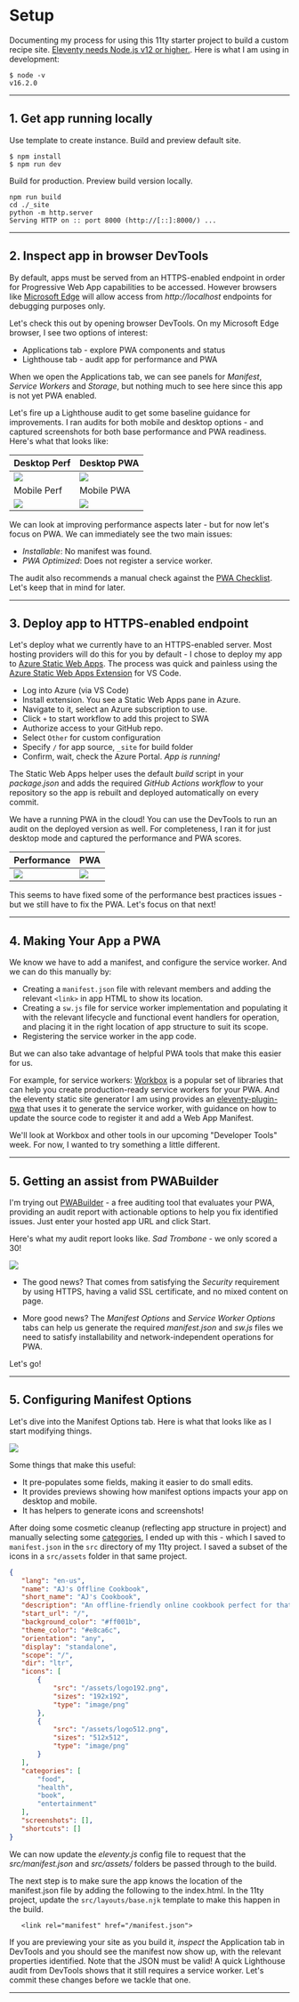 # Setup
Documenting my process for using this 11ty starter project to build a custom recipe site. [Eleventy needs Node.js v12 or higher.](https://www.11ty.dev/docs/getting-started/). Here is what I am using in development:

```
$ node -v  
v16.2.0
```
---

## 1. Get app running locally 

Use template to create instance. Build and preview default site.

```
$ npm install
$ npm run dev
```

Build for production. Preview build version locally.

```
npm run build
cd ./_site
python -m http.server       
Serving HTTP on :: port 8000 (http://[::]:8000/) ...
```

---

## 2. Inspect app in browser DevTools

By default, apps must be served from an HTTPS-enabled endpoint in order for Progressive Web App capabilities to be accessed. However browsers like [Microsoft Edge](https://docs.microsoft.com/en-us/microsoft-edge/progressive-web-apps-chromium/how-to/) will allow access from _http://localhost_ endpoints for debugging purposes only.

Let's check this out by opening browser DevTools. On my Microsoft Edge browser, I see two options of interest:
 * Applications tab - explore PWA components and status
 * Lighthouse tab - audit app for performance and PWA

When we open the Applications tab, we can see panels for _Manifest_, _Service Workers_ and _Storage_, but nothing much to see here since this app is not yet PWA enabled.

Let's fire up a Lighthouse audit to get some baseline guidance for improvements. I ran audits for both mobile and desktop options - and captured screenshots for both base performance and PWA readiness. Here's what that looks like:

| Desktop Perf | Desktop PWA |
|:---|:---|
| ![](_media/lighthouse-local-desktop.png)|![](_media/lighthouse-local-desktop-pwa.png) |
| Mobile Perf | Mobile PWA |
| ![](_media/lighthouse-local-mobile.png)| ![](_media/lighthouse-local-mobile-pwa.png) |

We can look at improving performance aspects later - but for now let's focus on PWA. We can immediately see the two main issues:

 * _Installable_: No manifest was found.
 * _PWA Optimized_: Does not register a service worker.

The audit also recommends a manual check against the [PWA Checklist](https://web.dev/pwa-checklist/). Let's keep that in mind for later.

---

## 3. Deploy app to HTTPS-enabled endpoint

Let's deploy what we currently have to an HTTPS-enabled server. Most hosting providers will do this for you by default - I chose to deploy my app to [Azure Static Web Apps](https://white-rock-036691f0f.1.azurestaticapps.net/). The process was quick and painless using the [Azure Static Web Apps Extension](https://marketplace.visualstudio.com/items?itemName=ms-azuretools.vscode-azurestaticwebapps) for VS Code.

 - Log into Azure (via VS Code)
 - Install extension. You see a Static Web Apps pane in Azure.
 - Navigate to it, select an Azure subscription to use.
 - Click `+` to start workflow to add this project to SWA
 - Authorize access to your GitHub repo.
 - Select `Other` for custom configuration
 - Specify `/` for app source, `_site` for build folder
 - Confirm, wait, check the Azure Portal. _App is running!_

The Static Web Apps helper uses the default _build_ script in your _package.json_ and adds the required _GitHub Actions workflow_ to your repository so the app is rebuilt and deployed automatically on every commit.

We have a running PWA in the cloud! You can use the DevTools to run an audit on the deployed version as well. For completeness, I ran it for just desktop mode and captured the performance and PWA scores.

| Performance | PWA  |
|:--- |:--- |
| ![](_media/lighthouse-swa-desktop.png)|![](_media/lighthouse-swa-desktop-pwa.png)|

This seems to have fixed some of the performance best practices issues - but we still have to fix the PWA. Let's focus on that next!

---

## 4. Making Your App a PWA

We know we have to add a manifest, and configure the service worker. And we can do this manually by:
 * Creating a `manifest.json` file with relevant members and adding the relevant `<link>` in app HTML to show its location.
 * Creating a `sw.js` file for service worker implementation and populating it with the relevant lifecycle and functional event handlers for operation, and placing it in the right location of app structure to suit its scope.
 * Registering the service worker in the app code.

But we can also take advantage of helpful PWA tools that make this easier for us. 

For example, for service workers: [Workbox](https://developers.google.com/web/tools/workbox) is a popular set of libraries that can help you create production-ready service workers for your PWA. And the eleventy static site generator I am using provides an [eleventy-plugin-pwa](https://www.npmjs.com/package/eleventy-plugin-pwa) that uses it to generate the service worker, with guidance on how to update the source code to register it and add a Web App Manifest.

We'll look at Workbox and other tools in our upcoming "Developer Tools" week. For now, I wanted to try something a little different.

---

## 5. Getting an assist from PWABuilder

I'm trying out [PWABuilder](https://www.pwabuilder.com/) - a free auditing tool that evaluates your PWA, providing an audit report with actionable options to help you fix identified issues. Just enter your hosted app URL and click Start.

Here's what my audit report looks like. _Sad Trombone_ - we only scored a 30!

![](_media/pwabuilder-audit.png)

 * The good news? That comes from satisfying the _Security_ requirement by using HTTPS, having a valid SSL certificate, and no mixed content on page. 

 * More good news? The _Manifest Options_ and _Service Worker Options_ tabs can help us generate the required _manifest.json_ and _sw.js_ files we need to satisfy installability and network-independent operations for PWA.

Let's go!

--- 

## 5. Configuring Manifest Options

Let's dive into the Manifest Options tab. Here is what that looks like as I start modifying things.

![](_media/pwabuilder-manifest.png)

Some things that make this useful:
 * It pre-populates some fields, making it easier to do small edits.
 * It provides previews showing how manifest options impacts your app on desktop and mobile.
 * It has helpers to generate icons and screenshots!

After doing some cosmetic cleanup (reflecting app structure in project) and manually selecting some [categories](https://developer.mozilla.org/en-US/docs/Web/Manifest/categories), I ended up with this - which I saved to `manifest.json` in the `src` directory of my 11ty project. I saved a subset of the icons in a `src/assets` folder in that same project.

 ```json
 {
    "lang": "en-us",
    "name": "AJ's Offline Cookbook",
    "short_name": "AJ's Cookbook",
    "description": "An offline-friendly online cookbook perfect for that campfire trip off-the-grid",
    "start_url": "/",
    "background_color": "#ff001b",
    "theme_color": "#e8ca6c",
    "orientation": "any",
    "display": "standalone",
    "scope": "/",
    "dir": "ltr",
    "icons": [
        {
            "src": "/assets/logo192.png",
            "sizes": "192x192",
            "type": "image/png"
        },
        {
            "src": "/assets/logo512.png",
            "sizes": "512x512",
            "type": "image/png"
        }
    ],
    "categories": [
        "food",
        "health",
        "book",
        "entertainment"
    ],
    "screenshots": [],
    "shortcuts": []
}
 ```

 We can now update the _eleventy.js_ config file to request that the _src/manifest.json_ and _src/assets/_ folders be passed through to the build.

 The next step is to make sure the app knows the location of the manifest.json file by adding the following to the index.html. In the 11ty project, update the `src/layouts/base.njk` template to make this happen in the build.

 ```
    <link rel="manifest" href="/manifest.json">
 ```

If you are previewing your site as you build it, _inspect_ the Application tab in DevTools and you should see the manifest now show up, with the relevant properties identified. Note that the JSON must be valid! A quick Lighthouse audit from DevTools shows that it still requires a service worker. Let's commit these changes before we tackle that one.

---
